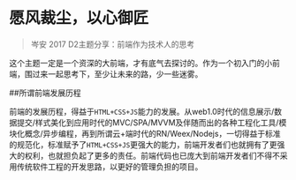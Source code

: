 # 愿风裁尘，以心御匠

> 岑安 2017 D2主题分享：前端作为技术人的思考

这个主题一定是一个资深的大前端，才有底气去探讨的。作为一个初入门的小前端，围过来一起思考下，至少让未来的路，少一些迷雾。

##所谓前端发展历程

前端的发展历程，得益于`HTML+CSS+JS`能力的发展。从web1.0时代的信息展示/数据提交/样式美化到应用时代的MVC/SPA/MVVM及伴随而出的各种工程化工具/模块化概念/异步编程，再到所谓云+端时代的RN/Weex/Nodejs，一切得益于标准的规范化，标准赋予了`HTML+CSS+JS`更强大的能力，前端开发者们也就拥有了更强大的权利，也就担负起了更多的责任。前端代码也已庞大到前端开发者们不得不采用传统软件工程的开发思路，以更好的管理负担的项目。
